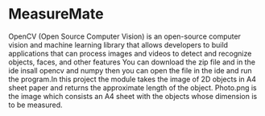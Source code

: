 # MeasureMate

OpenCV (Open Source Computer Vision) is an open-source computer vision and machine learning library that allows developers to build applications that can process images and videos to detect and recognize objects, faces, and other features You can download the zip file and in the ide insall opencv and numpy then you can open the file in the ide and run the program.In this project the module takes the image of 2D objects in A4 sheet paper and returns the approximate length of the object. Photo.png is the image which consists an A4 sheet with the objects whose dimension is to be measured.
